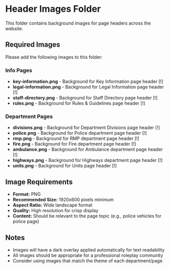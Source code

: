 # Header Images Folder

This folder contains background images for page headers across the website.

## Required Images

Please add the following images to this folder:

### Info Pages
- **key-information.png** - Background for Key Information page header [!]
- **legal-information.png** - Background for Legal Information page header  [!]
- **staff-directory.png** - Background for Staff Directory page header  [!]
- **rules.png** - Background for Rules & Guidelines page header [!]

### Department Pages
- **divisions.png** - Background for Department Divisions page header [!]
- **police.png** - Background for Police department page header [!]
- **rmp.png** - Background for RMP department page header [!]
- **fire.png** - Background for Fire department page header [!]
- **ambulance.png** - Background for Ambulance department page header [!]
- **highways.png** - Background for Highways department page header [!]
- **units.png** - Background for Units page header [!]

## Image Requirements

- **Format:** PNG
- **Recommended Size:** 1920x600 pixels minimum
- **Aspect Ratio:** Wide landscape format
- **Quality:** High resolution for crisp display
- **Content:** Should be relevant to the page topic (e.g., police vehicles for police page)

## Notes

- Images will have a dark overlay applied automatically for text readability
- All images should be appropriate for a professional roleplay community
- Consider using images that match the theme of each department/page